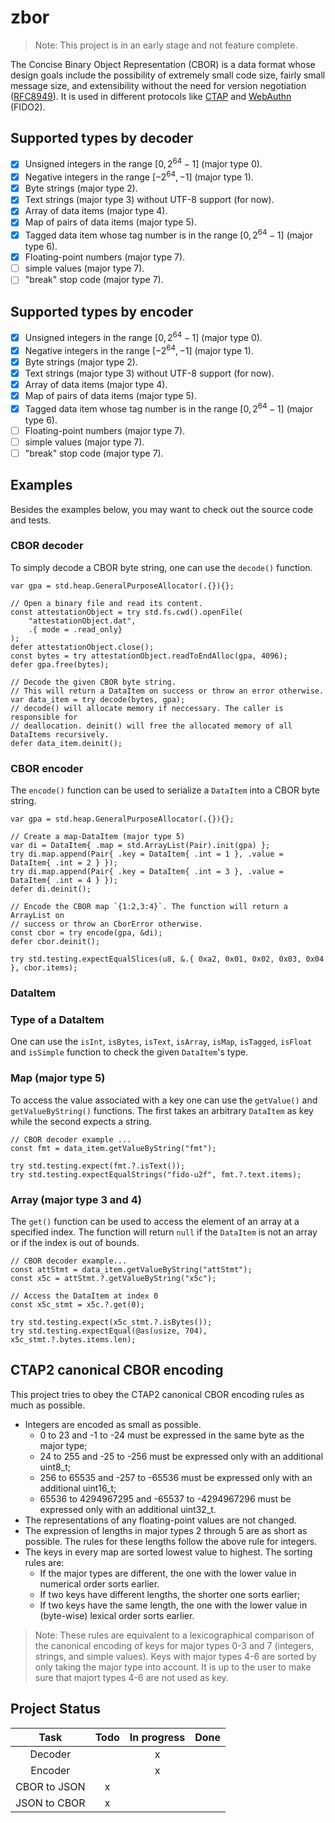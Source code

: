 # zbor

> Note: This project is in an early stage and not feature complete.

The Concise Binary Object Representation (CBOR) is a data format whose design 
goals include the possibility of extremely small code size, fairly small 
message size, and extensibility without the need for version negotiation
([RFC8949](https://www.rfc-editor.org/rfc/rfc8949.html#abstract)). It is used
in different protocols like [CTAP](https://fidoalliance.org/specs/fido-v2.0-ps-20190130/fido-client-to-authenticator-protocol-v2.0-ps-20190130.html#ctap2-canonical-cbor-encoding-form) 
and [WebAuthn](https://www.w3.org/TR/webauthn-2/#cbor) (FIDO2).

## Supported types by decoder

- [x] Unsigned integers in the range $[0, 2^{64}-1]$ (major type 0).
- [x] Negative integers in the range $[-2^{64}, -1]$ (major type 1).
- [x] Byte strings (major type 2).
- [x] Text strings (major type 3) without UTF-8 support (for now).
- [x] Array of data items (major type 4).
- [x] Map of pairs of data items (major type 5).
- [x] Tagged data item whose tag number is in the range $[0, 2^{64}-1]$ (major type 6).
- [x] Floating-point numbers (major type 7).
- [ ] simple values (major type 7). 
- [ ] "break" stop code (major type 7).

## Supported types by encoder

- [x] Unsigned integers in the range $[0, 2^{64}-1]$ (major type 0).
- [x] Negative integers in the range $[-2^{64}, -1]$ (major type 1).
- [x] Byte strings (major type 2).
- [x] Text strings (major type 3) without UTF-8 support (for now).
- [x] Array of data items (major type 4).
- [x] Map of pairs of data items (major type 5).
- [x] Tagged data item whose tag number is in the range $[0, 2^{64}-1]$ (major type 6).
- [ ] Floating-point numbers (major type 7).
- [ ] simple values (major type 7). 
- [ ] "break" stop code (major type 7).

## Examples

Besides the examples below, you may want to check out the source code and tests.

### CBOR decoder

To simply decode a CBOR byte string, one can use the `decode()` function.

```zig
var gpa = std.heap.GeneralPurposeAllocator(.{}){};

// Open a binary file and read its content.
const attestationObject = try std.fs.cwd().openFile(
    "attestationObject.dat", 
    .{ mode = .read_only}
);
defer attestationObject.close();
const bytes = try attestationObject.readToEndAlloc(gpa, 4096);
defer gpa.free(bytes);

// Decode the given CBOR byte string.
// This will return a DataItem on success or throw an error otherwise.
var data_item = try decode(bytes, gpa);
// decode() will allocate memory if neccessary. The caller is responsible for
// deallocation. deinit() will free the allocated memory of all DataItems recursively.
defer data_item.deinit();
```

### CBOR encoder

The `encode()` function can be used to serialize a `DataItem` into a CBOR
byte string.

```
var gpa = std.heap.GeneralPurposeAllocator(.{}){};

// Create a map-DataItem (major type 5)
var di = DataItem{ .map = std.ArrayList(Pair).init(gpa) };
try di.map.append(Pair{ .key = DataItem{ .int = 1 }, .value = DataItem{ .int = 2 } });
try di.map.append(Pair{ .key = DataItem{ .int = 3 }, .value = DataItem{ .int = 4 } });
defer di.deinit();

// Encode the CBOR map `{1:2,3:4}`. The function will return a ArrayList on
// success or throw an CborError otherwise.
const cbor = try encode(gpa, &di);
defer cbor.deinit();

try std.testing.expectEqualSlices(u8, &.{ 0xa2, 0x01, 0x02, 0x03, 0x04 }, cbor.items);
```

### DataItem

### Type of a DataItem

One can use the `isInt`, `isBytes`, `isText`, `isArray`, `isMap`, `isTagged`,
`isFloat` and `isSimple` function to check the given `DataItem`'s type.

### Map (major type 5)

To access the value associated with a key one can use the `getValue()` and
`getValueByString()` functions. The first takes an arbitrary `DataItem` as
key while the second expects a string.

```zig
// CBOR decoder example ...
const fmt = data_item.getValueByString("fmt");

try std.testing.expect(fmt.?.isText());
try std.testing.expectEqualStrings("fido-u2f", fmt.?.text.items);
```

### Array (major type 3 and 4)

The `get()` function can be used to access the element of an array at a specified
index. The function will return `null` if the `DataItem` is not an array or if
the index is out of bounds.

```zig
// CBOR decoder example...
const attStmt = data_item.getValueByString("attStmt");
const x5c = attStmt.?.getValueByString("x5c");

// Access the DataItem at index 0
const x5c_stmt = x5c.?.get(0);

try std.testing.expect(x5c_stmt.?.isBytes());
try std.testing.expectEqual(@as(usize, 704), x5c_stmt.?.bytes.items.len);
```

## CTAP2 canonical CBOR encoding

This project tries to obey the CTAP2 canonical CBOR encoding rules as much
as possible.

* Integers are encoded as small as possible.
    * 0 to 23 and -1 to -24 must be expressed in the same byte as the major type;
    * 24 to 255 and -25 to -256 must be expressed only with an additional uint8_t;
    * 256 to 65535 and -257 to -65536 must be expressed only with an additional uint16\_t;
    * 65536 to 4294967295 and -65537 to -4294967296 must be expressed only with an additional uint32\_t.
* The representations of any floating-point values are not changed.
* The expression of lengths in major types 2 through 5 are as short as possible. 
  The rules for these lengths follow the above rule for integers.
* The keys in every map are sorted lowest value to highest. The sorting rules are:
    * If the major types are different, the one with the lower value in numerical order sorts earlier.
    * If two keys have different lengths, the shorter one sorts earlier;
    * If two keys have the same length, the one with the lower value in (byte-wise) lexical order sorts earlier.

> Note: These rules are equivalent to a lexicographical comparison of the 
> canonical encoding of keys for major types 0-3 and 7 (integers, strings, 
> and simple values). Keys with major types 4-6 are sorted by only taking the major
> type into account. It is up to the user to make sure that majort types 4-6
> are not used as key.

## Project Status

| Task | Todo | In progress | Done |
|:----:|:----:|:-----------:|:----:|
| Decoder | | x | |
| Encoder | | x | |
| CBOR to JSON | x | | |
| JSON to CBOR | x | | |
